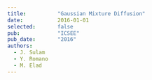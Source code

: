 ```yaml
---
title:          "Gaussian Mixture Diffusion"
date:           2016-01-01
selected:       false
pub:            "ICSEE"
pub_date:       "2016"
authors:
  - J. Sulam
  - Y. Romano
  - M. Elad
---
```

